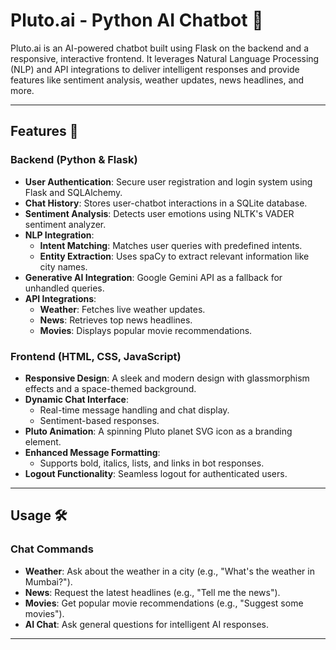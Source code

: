 # Pluto.ai - Python AI Chatbot 🤖

Pluto.ai is an AI-powered chatbot built using Flask on the backend and a responsive, interactive frontend. It leverages Natural Language Processing (NLP) and API integrations to deliver intelligent responses and provide features like sentiment analysis, weather updates, news headlines, and more.

---

## Features 🚀

### Backend (Python & Flask)
- **User Authentication**: Secure user registration and login system using Flask and SQLAlchemy.
- **Chat History**: Stores user-chatbot interactions in a SQLite database.
- **Sentiment Analysis**: Detects user emotions using NLTK's VADER sentiment analyzer.
- **NLP Integration**:
  - **Intent Matching**: Matches user queries with predefined intents.
  - **Entity Extraction**: Uses spaCy to extract relevant information like city names.
- **Generative AI Integration**: Google Gemini API as a fallback for unhandled queries.
- **API Integrations**:
  - **Weather**: Fetches live weather updates.
  - **News**: Retrieves top news headlines.
  - **Movies**: Displays popular movie recommendations.

### Frontend (HTML, CSS, JavaScript)
- **Responsive Design**: A sleek and modern design with glassmorphism effects and a space-themed background.
- **Dynamic Chat Interface**:
  - Real-time message handling and chat display.
  - Sentiment-based responses.
- **Pluto Animation**: A spinning Pluto planet SVG icon as a branding element.
- **Enhanced Message Formatting**:
  - Supports bold, italics, lists, and links in bot responses.
- **Logout Functionality**: Seamless logout for authenticated users.

---

## Usage 🛠️

### Chat Commands

- **Weather**: Ask about the weather in a city (e.g., "What's the weather in Mumbai?").
- **News**: Request the latest headlines (e.g., "Tell me the news").
- **Movies**: Get popular movie recommendations (e.g., "Suggest some movies").
- **AI Chat**: Ask general questions for intelligent AI responses.

---


  

